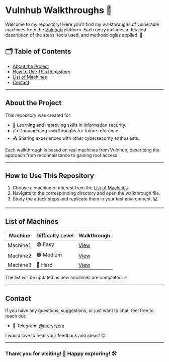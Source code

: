# Vulnhub Walkthroughs 🚀

Welcome to my repository! Here you'll find my walkthroughs of vulnerable machines from the [Vulnhub](https://www.vulnhub.com/) platform. Each entry includes a detailed description of the steps, tools used, and methodologies applied. 📘

## 🗂️ Table of Contents

- [About the Project](#about-the-project)
- [How to Use This Repository](#how-to-use-this-repository)
- [List of Machines](#list-of-machines)
- [Contact](#contact)

---

## About the Project

This repository was created for:

- 🌱 Learning and improving skills in information security.
- ✍️ Documenting walkthroughs for future reference.
- 📤 Sharing experiences with other cybersecurity enthusiasts.

Each walkthrough is based on real machines from Vulnhub, describing the approach from reconnaissance to gaining root access.

---

## How to Use This Repository

1. Choose a machine of interest from the [List of Machines](#list-of-machines).
2. Navigate to the corresponding directory and open the walkthrough file.
3. Study the attack steps and replicate them in your test environment. 💻

---

## List of Machines

| Machine         | Difficulty Level   | Walkthrough  |
|------------------|--------------------|--------------|
| Machine1         | 🟢 Easy            | [View](./Machine1/README.md) |
| Machine2         | 🟠 Medium          | [View](./Machine2/README.md) |
| Machine3         | 🔴 Hard            | [View](./Machine3/README.md) |

The list will be updated as new machines are completed. 🔥

---

## Contact

If you have any questions, suggestions, or just want to chat, feel free to reach out:

- 💬 Telegram: [@meryryem](https://t.me/meryryem)

I would love to hear your feedback and ideas! 😊

---

### Thank you for visiting! 🌟 Happy exploring! 🛠️
